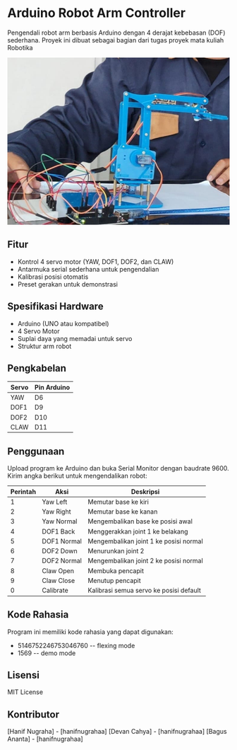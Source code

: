 # Arduino Robot Arm Controller

Pengendali robot arm berbasis Arduino dengan 4 derajat kebebasan (DOF) sederhana.
Proyek ini dibuat sebagai bagian dari tugas proyek mata kuliah Robotika

![Robot Arm Illustration](images/robot-arm.jpg)

## Fitur

- Kontrol 4 servo motor (YAW, DOF1, DOF2, dan CLAW)
- Antarmuka serial sederhana untuk pengendalian
- Kalibrasi posisi otomatis
- Preset gerakan untuk demonstrasi

## Spesifikasi Hardware

- Arduino (UNO atau kompatibel)
- 4 Servo Motor
- Suplai daya yang memadai untuk servo
- Struktur arm robot

## Pengkabelan

| Servo | Pin Arduino |
|-------|------------|
| YAW   | D6         |
| DOF1  | D9         |
| DOF2  | D10        |
| CLAW  | D11        |

## Penggunaan

Upload program ke Arduino dan buka Serial Monitor dengan baudrate 9600. Kirim angka berikut untuk mengendalikan robot:

| Perintah | Aksi           | Deskripsi                        |
|----------|----------------|----------------------------------|
| 1        | Yaw Left       | Memutar base ke kiri             |
| 2        | Yaw Right      | Memutar base ke kanan            |
| 3        | Yaw Normal     | Mengembalikan base ke posisi awal|
| 4        | DOF1 Back      | Menggerakkan joint 1 ke belakang |
| 5        | DOF1 Normal    | Mengembalikan joint 1 ke posisi normal |
| 6        | DOF2 Down      | Menurunkan joint 2               |
| 7        | DOF2 Normal    | Mengembalikan joint 2 ke posisi normal |
| 8        | Claw Open      | Membuka pencapit                 |
| 9        | Claw Close     | Menutup pencapit                 |
| 0        | Calibrate      | Kalibrasi semua servo ke posisi default |

## Kode Rahasia

Program ini memiliki kode rahasia yang dapat digunakan:
- 5146752246753046760 -- flexing mode
- 1569 -- demo mode


## Lisensi

MIT License

## Kontributor

[Hanif Nugraha] - [hanifnugrahaa]
[Devan Cahya] - [hanifnugrahaa]
[Bagus Ananta] - [hanifnugrahaa]
